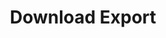 ---
title: Download Export
type: endpoint
category: 639ba2628407100061f5faac
slug: download-export
parentDoc: 639ba2658407100061f5fac0
hidden: false
order: 3
---